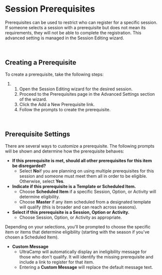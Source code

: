 # Session Prerequisites
Prerequisites can be used to restrict who can register for a specific session. If someone selects a session with a prerequisite but does not mean its requirements, they will not be able to complete the registration. This advanced setting is managed in the Session Editing wizard.


 


## Creating a Prerequisite


To create a prerequisite, take the following steps:


1. 1. Open the Session Editing wizard for the desired session.
	2. Proceed to the Prerequisites page in the Advanced Settings section of the wizard.
	3. Click the Add a New Prerequisite link.
	4. Follow the prompts to create the prerequisite.


 


## Prerequisite Settings


There are several ways to customize a prerequisite. The following prompts will be shown and determine how the prerequisite behaves: 


* **If this prerequisite is met, should all other prerequisites for this item be disregarded?**
	+ Select **No**if you are planning on using multiple prerequisites for this session and someone must meet them all in order to be eligible. Otherwise, select **Yes**.
* **Indicate if this prerequisite is a Template or Scheduled Item.**
	+ Choose **Scheduled Item** if a specific Session, Option, or Activity will determine eligibility.
	+ Choose **Master** if any item scheduled from a designated template will qualify (this is broader and can reach across seasons).
* **Select if this prerequisite is a Session, Option or Activity.**
	+ Choose Session, Option, or Activity as appropriate.


Depending on your selections, you'll be prompted to choose the specific item or items that determine eligibility (starting with the season if you've chosen a Scheduled Item).


* **Custom Message**
	+ UltraCamp will automatically display an ineligibility message for those who don't qualify. It will identify the missing prerequisite and include a link to register for that item.
	+ Entering a **Custom Message** will replace the default message text.
